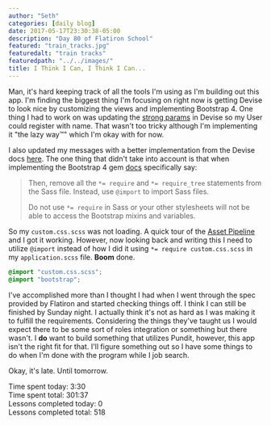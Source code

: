 ```yaml
---
author: "Seth"
categories: [daily blog]
date: 2017-05-17T23:30:38-05:00
description: "Day 80 of Flatiron School"
featured: "train_tracks.jpg"
featuredalt: "train tracks"
featuredpath: "../../images/"
title: I Think I Can, I Think I Can...
---
```


Man, it's hard keeping track of all the tools I'm using as I'm building out this app. I'm finding the biggest thing I'm focusing on right now is getting Devise to look nice by customizing the views and implementing Bootstrap 4. One thing I had to work on was updating the [strong params][1] in Devise so my User could register with name. That wasn't too tricky although I'm implementing it "the lazy way™" which I'm okay with for now.

I also updated my messages with a better implementation from the Devise docs [here][2]. The one thing that didn't take into account is that when implementing the Bootstrap 4 gem [docs][3] specifically say:

>Then, remove all the `*= require` and `*= require_tree` statements from the Sass file. Instead, use `@import` to import Sass files.
>
>Do not use `*= require` in Sass or your other stylesheets will not be able to access the Bootstrap mixins and variables.

So my `custom.css.scss` was not loading. A quick tour of the [Asset Pipeline][4] and I got it working. However, now looking back and writing this I need to utilize `@import` instead of how I did it using `*= require custom.css.scss` in my `application.scss` file. **Boom** done.

```scss
@import "custom.css.scss";
@import "bootstrap";
```

I've accomplished more than I thought I had when I went through the spec provided by Flatiron and started checking things off. I think I can still be finished by Sunday night. I actually think it's not as hard as I was making it to fulfill the requirements. Considering the things they've taught us I would expect there to be some sort of roles integration or something but there wasn't. I **do** want to build something that utilizes Pundit, however, this app isn't the right fit for that. I'll figure something out so I have some things to do when I'm done with the program while I job search.

Okay, it's late. Until tomorrow.

Time spent today: 3:30  
Time spent total: 301:37  
Lessons completed today: 0  
Lessons completed total: 518

  [1]:https://github.com/plataformatec/devise#strong-parameters
  [2]:https://github.com/plataformatec/devise/wiki/How-To:-Integrate-I18n-Flash-Messages-with-Devise-and-Bootstrap
  [3]:https://github.com/twbs/bootstrap-rubygem#a-ruby-on-rails
  [4]:http://guides.rubyonrails.org/asset_pipeline.html#how-to-use-the-asset-pipeline

